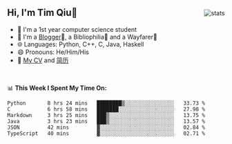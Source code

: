 <p>
<img src="https://github-readme-stats.vercel.app/api?username=qyxtim&show_icons=true" alt="stats" align="right" style="padding-top:20px"/>
</p>

## Hi, I'm Tim Qiu👋

- 🔭 I'm a 1st year computer science student
- 🌱 I'm a [Blogger](https://blog.blinkstar.cn)📝, a Bibliophilia📕 and a Wayfarer🚶
- 🌐 Languages: Python, C++, C, Java, Haskell
- 😄 Pronouns: He/Him/His
- 📄 [My CV](./cv.pdf) and [简历](./cv-ch.pdf)

<br>

📊 **This Week I Spent My Time On:**
<!--START_SECTION:waka-->

```text
Python       8 hrs 24 mins   ████████▒░░░░░░░░░░░░░░░░   33.73 %
C            6 hrs 58 mins   ███████░░░░░░░░░░░░░░░░░░   27.98 %
Markdown     3 hrs 25 mins   ███▒░░░░░░░░░░░░░░░░░░░░░   13.75 %
Java         3 hrs 23 mins   ███▒░░░░░░░░░░░░░░░░░░░░░   13.57 %
JSON         42 mins         ▓░░░░░░░░░░░░░░░░░░░░░░░░   02.84 %
TypeScript   40 mins         ▓░░░░░░░░░░░░░░░░░░░░░░░░   02.71 %
```

<!--END_SECTION:waka-->
